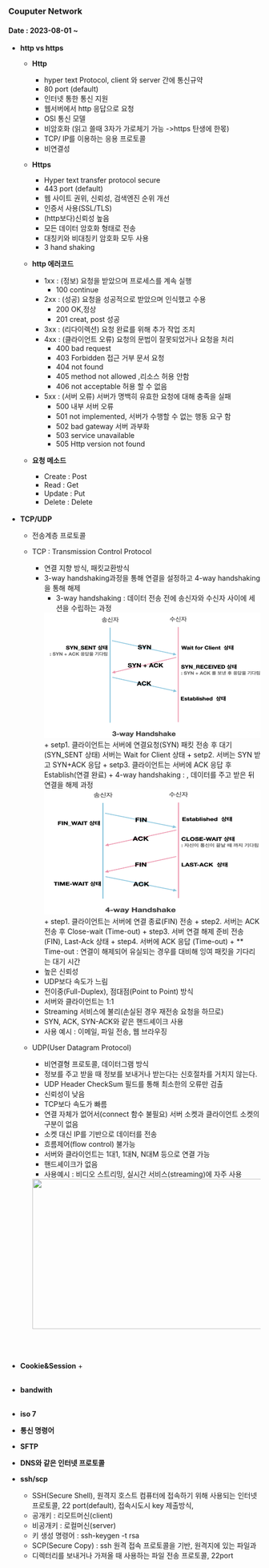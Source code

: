 ### Couputer Network 
#### Date : 2023-08-01 ~    


+ **http vs https**       
  + **Http**   
    + hyper text Protocol, client 와 server 간에 통신규약   
    + 80 port (default)   
    + 인터넷 통한 통신 지원   
    + 웹서버에서 http 응답으로 요청   
    + OSI 통신 모델   
    + 비암호화 (읽고 쓸때 3자가 가로체기 가능 ->https 탄생에 한몫)   
    + TCP/ IP를 이용하는 응용 프로토콜
    + 비연결성
  + **Https**   
    + Hyper text transfer protocol secure  
    + 443 port (default)  
    + 웹 사이트 권위, 신뢰성, 검색엔진 순위 개선  
    + 인증서 사용(SSL/TLS)    
    + (http보다)신뢰성 높음  
    + 모든 데이터 암호화 형태로 전송   
    + 대칭키와 비대칭키 암호화 모두 사용   
    + 3 hand shaking    

  + **http 에러코드**  
    + 1xx : (정보) 요청을 받았으며 프로세스를 계속 실행
      + 100 continue  
    + 2xx : (성공) 요청을 성공적으로 받았으며 인식했고 수용
      + 200 OK,정상
      + 201 creat, post 성공
    + 3xx : (리다이렉션) 요청 완료를 위해 추가 작업 조치
    + 4xx : (클라이언트 오류) 요청의 문법이 잘못되었거나 요청을 처리
      + 400 bad request
      + 403  Forbidden 접근 거부 문서 요청
      + 404 not found
      + 405 method not allowed ,리소스 허용 안함
      + 406 not acceptable 허용 할 수 없음
    + 5xx : (서버 오류) 서버가 명백히 유효한 요청에 대해 충족을 실패
      + 500 내부 서버 오류
      + 501 not implemented, 서버가 수행할 수 없는 행동 요구 함
      + 502 bad gateway 서버 과부화
      + 503 service unavailable
      + 505 Http version not found

  + **요청 메소드** 
    + Create : Post
    + Read : Get
    + Update : Put
    + Delete : Delete
</br></br>
+ **TCP/UDP**
  + 전송계층 프로토콜
  + TCP : Transmission Control Protocol
    + 연결 지향 방식, 패킷교환방식
    + 3-way handshaking과정을 통해 연결을 설정하고 4-way handshaking을 통해 해제
      + 3-way handshaking : 데이터 전송 전에 송신자와 수신자 사이에 세션을 수립하는 과정    
      <img height="250" src="img/img_50.png" width="450"/>      
        + setp1. 클라이언트는 서버에 연결요청(SYN) 패킷 전송 후 대기(SYN_SENT 상태) 서버는 Wait for Client 상태
        + setp2. 서버는 SYN 받고 SYN+ACK 응답 
        + setp3. 클라이언트는 서버에 ACK 응답 후 Establish(연결 완료)
      + 4-way handshaking : , 데이터를 주고 받은 뒤 연결을 해제 과정    
      <img height="250" src="img/img_49.png" width="450"/>   
        + step1. 클라이언트는 서버에 연결 종료(FIN) 전송
        + step2. 서버는 ACK 전송 후  Close-wait (Time-out)
        + step3. 서버 연결 해제 준비 전송(FIN), Last-Ack 상태
        + step4. 서버에 ACK 응답 (Time-out) 
        + ** Time-out : 연결이 해제되어 유실되는 경우를 대비해 잉여 패킷을 기다리는 대기 시간 
    + 높은 신뢰성
    + UDP보다 속도가 느림
    + 전이중(Full-Duplex), 점대점(Point to Point) 방식
    + 서버와 클라이언트는 1:1
    + Streaming 서비스에 불리(손실된 경우 재전송 요청을 하므로)
    + SYN, ACK, SYN-ACK와 같은 핸드셰이크 사용
    + 사용 예시 : 이메일, 파일 전송, 웹 브라우징
    
  + UDP(User Datagram Protocol)
    + 비연결형 프로토콜, 데이터그램 방식
    + 정보를 주고 받을 때 정보를 보내거나 받는다는 신호절차를 거치지 않는다.
    + UDP Header CheckSum 필드를 통해 최소한의 오류만 검출
    + 신뢰성이 낮음
    + TCP보다 속도가 빠름
    + 연결 자체가 없어서(connect 함수 불필요) 서버 소켓과 클라이언트 소켓의 구분이 없음
    + 소켓 대신 IP를 기반으로 데이터를 전송
    + 흐름제어(flow control) 불가능
    + 서버와 클라이언트는 1대1, 1대N, N대M 등으로 연결 가능
    + 핸드셰이크가 없음
    + 사용예시 : 비디오 스트리밍, 실시간 서비스(streaming)에 자주 사용     
    <img height="300" src="img/img_48.png" width="500"/>    
</br></br>

+ **Cookie&Session**
  +
</br></br>
+ **bandwith** 
</br></br>
+ **iso 7**
+ **통신 명령어** 
+ **SFTP**
+ **DNS와 같은 인터넷 프로토콜**



+ **ssh/scp** 
  + SSH(Secure Shell), 원격지 호스트 컴퓨터에 접속하기 위해 사용되는 인터넷 프로토콜, 22 port(default),  접속시도시 key 제출방식, 
  + 공개키 : 리모트머신(client)
  + 비공개키 : 로컬머신(server)
  + 키 생성 명령어 : ssh-keygen -t rsa
  + SCP(Secure Copy) : ssh 원격 접속 프로토콜을 기반, 원격지에 있는 파일과 
  + 디렉터리를  보내거나 가져올 때 사용하는 파일 전송 프로토콜, 22port 